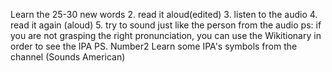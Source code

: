 Learn the 25-30 new words
2. read it aloud(edited)
3. listen to the audio
4. read it again (aloud)
5. try to sound just like the person from the audio
ps: if you are not grasping the right pronunciation, you can use the Wikitionary in order to see the IPA
PS. Number2
Learn some IPA's symbols from the channel (Sounds American)

